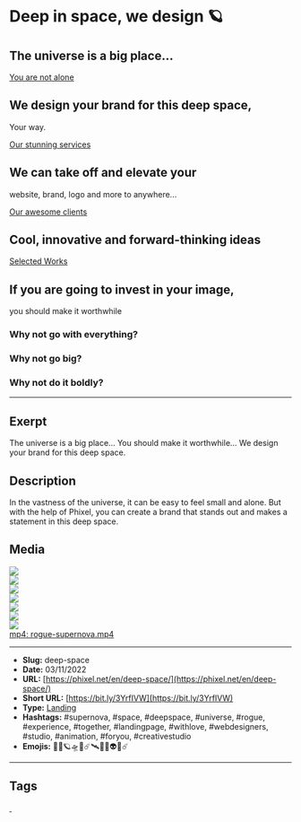 # Deep in space, we design 🪐
## The universe is a big place...

[You are not alone](https://phixel.net/)

## We design your brand for this deep space, 
Your way.

[Our stunning services](https://phixel.net/en/about-us/services/)

## We can take off and elevate your
website, brand, logo and more to anywhere...

[Our awesome clients](https://phixel.net/en/about-us/clients/)

## Cool, innovative and forward-thinking ideas

[Selected Works](https://phixel.net/en/portfolio/)

## If you are going to invest in your image, 
you should make it worthwhile

### Why not go with everything?

### Why not go big?

### Why not do it boldly?
------------
## Exerpt
The universe is a big place...
You should make it worthwhile...
We design your brand for this deep space.
## Description
In the vastness of the universe, it can be easy to feel small and alone. But with the help of Phixel, you can create a brand that stands out and makes a statement in this deep space.
## Media
<img src="media/dde014ad/cover-deep-space.jpg" loading="lazy"><br>
<img src="media/0395a339/3_1.jpg" loading="lazy"><br>
<img src="media/1d798bae/9_16.jpg" loading="lazy"><br>
<img src="media/780748fe/landing-space-astronaut..png" loading="lazy"><br>
<img src="media/e4441c24/landing-space-card-en.jpg" loading="lazy"><br>
<img src="media/658ddb1b/landing-space-complete.jpg" loading="lazy"><br>
<img src="media/e4629bb2/landing-space-cover.jpg" loading="lazy"><br>
	<a href="media/7f8fecf3/rogue-supernova.mp4" target="_media">mp4: rogue-supernova.mp4</a><br>

------------
- **Slug:** deep-space
- **Date:** 03/11/2022
- **URL:** [https://phixel.net/en/deep-space/](https://phixel.net/en/deep-space/)
- **Short URL:** [https://bit.ly/3YrfIVW](https://bit.ly/3YrfIVW)
- **Type:** [Landing](#landing)
- **Hashtags:** #supernova, #space, #deepspace, #universe, #rogue, #experience, #together, #landingpage, #withlove, #webdesigners, #studio, #animation, #foryou, #creativestudio
- **Emojis:** 🌌🚀🪐🛸💫☄️🛰️🌠✨👽🔭☄️

------------
## Tags
[ ](# )
